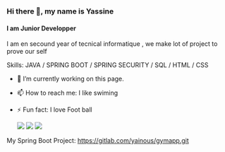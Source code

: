 ### Hi there 👋, my name is Yassine
#### I am Junior Developper

I am en secound year of tecnical informatique , we make lot of project to prove our self

Skills: JAVA / SPRING BOOT /  SPRING SECURITY / SQL / HTML / CSS

- 🔭 I’m currently working on this page. 
- 📫 How to reach me: I like swiming 
- ⚡ Fun fact: I love Foot ball

  ![](https://img.shields.io/badge/java-15834-blue)
![](https://img.shields.io/badge/SpringBoot-767-brightgreen)
![](https://img.shields.io/badge/SQL-1528-orange)

My Spring Boot Project:
https://gitlab.com/yainous/gymapp.git


